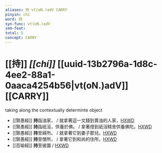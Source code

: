 ```yaml
---
aliases: 持 vt(oN.)adV CARRY
pinyin: chí
word: 持
syn-func: vt(oN.)adV
sem-feat: 
total: 5
concept: CARRY 
---
```

# [[持]] *[[chí]]*  [[uuid-13b2796a-1d8c-4ee2-88a1-0aaca4254b56|vt(oN.)adV]] [[CARRY]]
taking along the contextually determinte object
 - [[賢愚經]] **持**詣油家， / 就拿著這一文錢到賣油的人家，[HXWD](https://hxwd.org/textview.html?location=KR6b0059_T_003-0370b.19)
 - [[賢愚經]] **持**詣祇洹，供養於佛。 / 拿著燈到祇洹精舍供養佛陀。[HXWD](https://hxwd.org/textview.html?location=KR6b0059_T_003-0371b.17)
 - [[賢愚經]] **持**至婦所。 / 就拿著它到妻子那兒。[HXWD](https://hxwd.org/textview.html?location=KR6b0059_T_005-0385a.56)
 - [[賢愚經]] **持**至僧所， / 拿著它到和尚的住所，[HXWD](https://hxwd.org/textview.html?location=KR6b0059_T_005-0385a.64)
 - [[百喻經]] **持**至彼園 / [HXWD](https://hxwd.org/textview.html?location=KR6b0066_T_004-0555b.29)